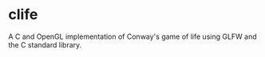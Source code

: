 # clife
A C and OpenGL implementation of Conway's game of life using GLFW and the C standard library.
